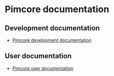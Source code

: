 # Pimcore documentation

## Development documentation

* [Pimcore development documentation](./Development_Documentation/_index.md) 

## User documentation

* [Pimcore user documentation](./User_Documentation/_index.md) 